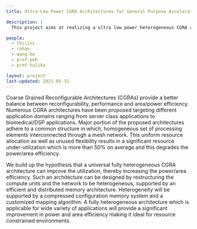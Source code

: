 ```yaml
---
title: Ultra-Low Power CGRA Architectures for General Purpose Acceleration at the Edge

description: |
  This project aims at realizing a ultra low power heterogeneous CGRA architecture which can accelerate general purpose workloads at the edge.

people:
  - thilini
  - rohan
  - wang-bo
  - prof-peh
  - prof-tulika

layout: project
last-updated: 2021-05-31
---
```



Coarse Grained Reconfigurable Architectures (CGRAs) provide a better balance between reconfigurability, performance and area/power efficiency. Numerous CGRA architectures have been proposed targeting different application domains ranging from server class applications to biomedical/DSP applications. Major portion of the proposed architectures adhere to a common structure in which, homogeneous set of processing elements interconnected through a mesh network. This uniform resource allocation as well as unused flexibility results in a significant resource under-utilization which is more than 50% on average and this degrades the power/area efficiency. 

We build up the hypothesis that a universal fully heterogeneous CGRA architecture can improve the utilization, thereby increasing the power/area efficiency. Such an architecture can be designed by restructuring the compute units and the network to be heterogeneous, supported by an efficient and distributed memory architecture. Heterogeneity will be supported by a compressed configuration memory system and a customized mapping algorithm. A fully heterogeneous architecture which is applicable for wide variety of applications will provide a significant improvement in power and area efficiency making it ideal for resource constrained environments.
